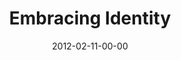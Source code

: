 ---
layout: message
category: message
series: "A Place at the Table"
title: "Embracing Identity"
date: 2012-02-11-00-00
message_id: 713
sc-permalink-url: "http://soundcloud.com/crdschurch/embracing-identity"
audio: "http://s3.amazonaws.com/crossroads-media/messages/audio/placeatthetable_01.mp3"
audio-duration: "42:42"
program: "http://s3.amazonaws.com/crossroads-media/documents/02_11-12_12Program.pdf"
description: "Chuck Mingo talks about how we view our identity&#58; as an abandoned orphan or treasured child of God."
video: "http://s3.amazonaws.com/crossroads-media/messages/video/placeatthetable_01.mp4"
video-duration: "42:47"
yt-video-id: "K_Hl6khp0yM"
video-image: "http://s3.amazonaws.com/crossroads-media/images/placeattable_01_still.jpg"
tag: 
 - mingo
 - orphan
 - kim-botto
 - adoption
 - program
explicit: false
---